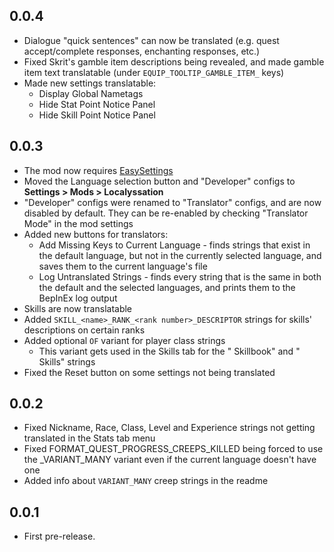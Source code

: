 ## 0.0.4
* Dialogue "quick sentences" can now be translated (e.g. quest accept/complete responses, enchanting responses, etc.)
* Fixed Skrit's gamble item descriptions being revealed, and made gamble item text translatable (under `EQUIP_TOOLTIP_GAMBLE_ITEM_` keys)
* Made new settings translatable:
	* Display Global Nametags
	* Hide Stat Point Notice Panel
	* Hide Skill Point Notice Panel
## 0.0.3
* The mod now requires [EasySettings](https://thunderstore.io/c/atlyss/p/Nessie/EasySettings/)
* Moved the Language selection button and "Developer" configs to **Settings > Mods > Localyssation**
* "Developer" configs were renamed to "Translator" configs, and are now disabled by default. They can be re-enabled by checking "Translator Mode" in the mod settings
* Added new buttons for translators:
	* Add Missing Keys to Current Language - finds strings that exist in the default language, but not in the currently selected language, and saves them to the current language's file
	* Log Untranslated Strings - finds every string that is the same in both the default and the selected languages, and prints them to the BepInEx log output
* Skills are now translatable
* Added `SKILL_<name>_RANK_<rank number>_DESCRIPTOR` strings for skills' descriptions on certain ranks
* Added optional `OF` variant for player class strings
	* This variant gets used in the Skills tab for the "<class name> Skillbook" and "<class name> Skills" strings
* Fixed the Reset button on some settings not being translated
## 0.0.2
* Fixed Nickname, Race, Class, Level and Experience strings not getting translated in the Stats tab menu
* Fixed FORMAT_QUEST_PROGRESS_CREEPS_KILLED being forced to use the _VARIANT_MANY variant even if the current language doesn't have one
* Added info about `VARIANT_MANY` creep strings in the readme
## 0.0.1
* First pre-release.

